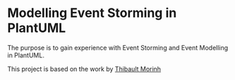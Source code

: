 # Modelling Event Storming in PlantUML

The purpose is to gain experience with Event Storming and Event Modelling in PlantUML.

This project is based on the work by [Thibault Morinh](https://github.com/tmorin/plantuml-libs)
